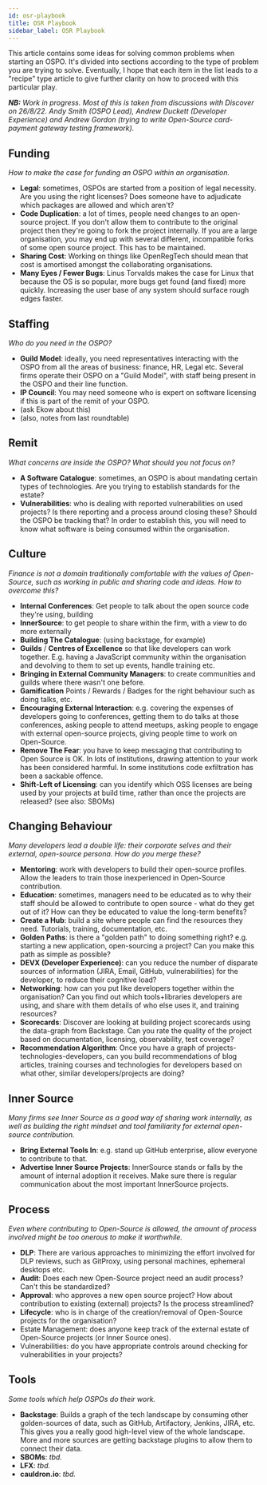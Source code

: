 ```yaml
---
id: osr-playbook
title: OSR Playbook
sidebar_label: OSR Playbook
---
```


This article contains some ideas for solving common problems when starting an OSPO.  It's divided into sections according to the type of problem you are trying to solve.  Eventually, I hope that each item in the list leads to a "recipe" type article to give further clarity on how to proceed with this particular play. 

_**NB:** Work in progress.  Most of this is taken from discussions with Discover on 26/8/22.  Andy Smith (OSPO Lead), Andrew Duckett (Developer Experience) and Andrew Gordon (trying to write Open-Source card-payment gateway testing framework)._

## Funding

_How to make the case for funding an OSPO within an organisation._

- **Legal**: sometimes, OSPOs are started from a position of legal necessity.  Are you using the right licenses?  Does someone have to adjudicate which packages are allowed and which aren't?
- **Code Duplication**: a lot of times, people need changes to an open-source project.  If you don't allow them to contribute to the original project then they're going to fork the project internally.  If you are a large organisation, you may end up with several different, incompatible forks of some open source project.  This has to be maintained.
- **Sharing Cost**: Working on things like OpenRegTech should mean that cost is amortised amongst the collaborating organisations.
- **Many Eyes / Fewer Bugs**: Linus Torvalds makes the case for Linux that because the OS is so popular, more bugs get found (and fixed) more quickly.   Increasing the user base of any system should surface rough edges faster.


## Staffing

_Who do you need in the OSPO?_

- **Guild Model**:  ideally, you need representatives interacting with the OSPO from all the areas of business: finance, HR, Legal etc.   Several firms operate their OSPO on a "Guild Model", with staff being present in the OSPO and their line function.
- **IP Council**:  You may need someone who is expert on software licensing if this is part of the remit of your OSPO.
- (ask Ekow about this)
- (also, notes from last roundtable)


## Remit

_What concerns are inside the OSPO?  What should you not focus on?_

- **A Software Catalogue**: sometimes, an OSPO is about mandating certain types of technologies.  Are you trying to establish standards for the estate?   
- **Vulnerabilities**:  who is dealing with reported vulnerabilities on used projects?  Is there reporting and a process around closing these?   Should the OSPO be tracking that?   In order to establish this, you will need to know what software is being consumed within the organisation.

## Culture

_Finance is not a domain traditionally comfortable with the values of Open-Source, such as working in public and sharing code and ideas.  How to overcome this?_

- **Internal Conferences**:  Get people to talk about the open source code they're using, building
- **InnerSource**: to get people to share within the firm, with a view to do more externally
- **Building The Catalogue**: (using backstage, for example)
- **Guilds** / **Centres of Excellence** so that like developers can work together.  E.g. having a JavaScript community within the organisation and devolving to them to set up events, handle training etc.
- **Bringing in External Community Managers**: to create communities and guilds where there wasn't one before.
- **Gamification** Points / Rewards / Badges for the right behaviour such as doing talks, etc.
- **Encouraging External Interaction**: e.g. covering the expenses of developers going to conferences, getting them to do talks at those conferences, asking people to attend meetups, asking people to engage with external open-source projects, giving people time to work on Open-Source.
- **Remove The Fear**:  you have to keep messaging that contributing to Open Source is OK.  In lots of institutions, drawing attention to your work has been considered harmful.  In some institutions code exfiltration has been a sackable offence.
- **Shift-Left of Licensing**: can you identify which OSS licenses are being used by your projects at build time, rather than once the projects are released?  (see also: SBOMs)


## Changing Behaviour

_Many developers lead a double life: their corporate selves and their external, open-source persona.  How do you merge these?_

- **Mentoring**:  work with developers to build their open-source profiles.  Allow the leaders to train those inexperienced in Open-Source contribution.
- **Education**: sometimes, managers need to be educated as to why their staff should be allowed to contribute to open source - what do they get out of it?  How can they be educated to value the long-term benefits?
- **Create a Hub**:  build a site where people can find the resources they need.  Tutorials, training, documentation, etc.  
- **Golden Paths**:  is there a "golden path" to doing something right?  e.g. starting a new application, open-sourcing a project?  Can you make this path as simple as possible?
- **DEVX (Developer Experience)**:  can you reduce the number of disparate sources of information (JIRA, Email, GitHub, vulnerabilities) for the developer, to reduce their cognitive load?  
- **Networking**:  how can you put like developers together within the organisation?  Can you find out which tools+libraries developers are using, and share with them details of who else uses it, and training resources?
- **Scorecards**: Discover are looking at building project scorecards using the data-graph from Backstage.  Can you rate the quality of the project based on documentation, licensing, observability, test coverage?  
- **Recommendation Algorithm**: Once you have a graph of projects-technologies-developers, can you build recommendations of blog articles, training courses and technologies for developers based on what other, similar developers/projects are doing?

## Inner Source

_Many firms see Inner Source as a good way of sharing work internally, as well as building the right mindset and tool familiarity for external open-source contribution._

- **Bring External Tools In**: e.g. stand up GitHub enterprise, allow everyone to contribute to that.
- **Advertise Inner Source Projects**: InnerSource stands or falls by the amount of internal adoption it receives.  Make sure there is regular communication about the most important InnerSource projects.


## Process

_Even where contributing to Open-Source is allowed, the amount of process involved might be too onerous to make it worthwhile._

- **DLP**:   There are various approaches to minimizing the effort involved for DLP reviews, such as GitProxy, using personal machines, ephemeral desktops etc.
- **Audit**:  Does each new Open-Source project need an audit process?  Can't this be standardized?
- **Approval**: who approves a new open source project?  How about contribution to existing (external) projects? Is the process streamlined?
- **Lifecycle**: who is in charge of the creation/removal of Open-Source projects for the organisation?
- Estate Management: does anyone keep track of the external estate of Open-Source projects (or Inner Source ones).
- Vulnerabilities: do you have appropriate controls around checking for vulnerabilities in your projects?

## Tools

_Some tools which help OSPOs do their work._

- **Backstage**:  Builds a graph of the tech landscape by consuming other golden-sources of data, such as GitHub, Artifactory, Jenkins, JIRA, etc.   This gives you a really good high-level view of the whole landscape.   More and more sources are getting backstage plugins to allow them to connect their data.  
- **SBOMs**: _tbd._
- **LFX**: _tbd._
- **cauldron.io**: _tbd._
